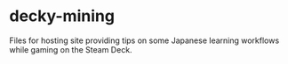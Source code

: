 # decky-mining

Files for hosting site providing tips on some Japanese learning workflows while gaming on the Steam Deck.
